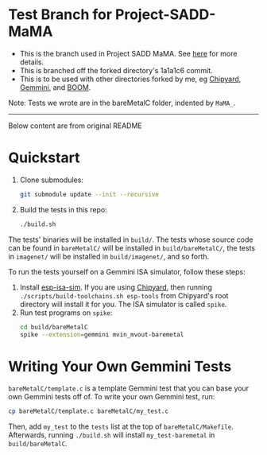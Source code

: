 # Test Branch for Project-SADD-MaMA
- This is the branch used in Project SADD MaMA. See [here](www.todo.com) for more details.
- This is branched off the forked directory's 1a1a1c6 commit.
- This is to be used with other directories forked by me, eg [Chipyard](www.todo.com), [Gemmini](www.todo.com), and [BOOM](www.todo.com).

Note: Tests we wrote are in the bareMetalC folder, indented by `MaMA_`.

---
Below content are from original README

# Quickstart
1. Clone submodules:
    ```bash
    git submodule update --init --recursive
    ```
1. Build the tests in this repo:
    ```bash
    ./build.sh
    ```

The tests' binaries will be installed in `build/`. The tests whose source code can be found in `bareMetalC/` will be installed in `build/bareMetalC/`, the tests in `imagenet/` will be installed in `build/imagenet/`, and so forth.

To run the tests yourself on a Gemmini ISA simulator, follow these steps:
1. Install [esp-isa-sim](https://github.com/ucb-bar/esp-isa-sim). If you are using [Chipyard](https://github.com/ucb-bar/chipyard), then running `./scripts/build-toolchains.sh esp-tools` from Chipyard's root directory will install it for you. The ISA simulator is called `spike`.
1. Run test programs on `spike`:
    ```bash
    cd build/bareMetalC
    spike --extension=gemmini mvin_mvout-baremetal
    ```

# Writing Your Own Gemmini Tests
`bareMetalC/template.c` is a template Gemmini test that you can base your own Gemmini tests off of. To write your own Gemmini test, run:

```bash
cp bareMetalC/template.c bareMetalC/my_test.c
```

Then, add `my_test` to the `tests` list at the top of `bareMetalC/Makefile`. Afterwards, running `./build.sh` will install `my_test-baremetal` in `build/bareMetalC`.

